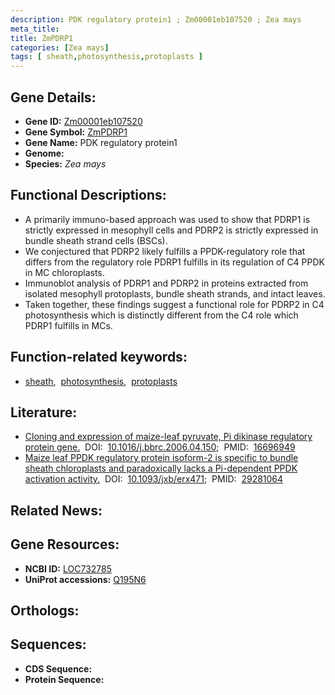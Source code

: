 ```yaml
---
description: PDK regulatory protein1 ; Zm00001eb107520 ; Zea mays
meta_title:
title: ZmPDRP1
categories: [Zea mays]
tags: [ sheath,photosynthesis,protoplasts ]
---
```


## Gene Details:
- **Gene ID:** [Zm00001eb107520]()
- **Gene Symbol:** <u>ZmPDRP1</u>
- **Gene Name:** PDK regulatory protein1
- **Genome:** []()
- **Species:** *Zea mays*

## Functional Descriptions:
   - A primarily immuno-based approach was used to show that PDRP1 is strictly expressed in mesophyll cells and PDRP2 is strictly expressed in bundle sheath strand cells (BSCs).
   - We conjectured that PDRP2 likely fulfills a PPDK-regulatory role that differs from the regulatory role PDRP1 fulfills in its regulation of C4 PPDK in MC chloroplasts.
   - Immunoblot analysis of PDRP1 and PDRP2 in proteins extracted from isolated mesophyll protoplasts, bundle sheath strands, and intact leaves.
   - Taken together, these findings suggest a functional role for PDRP2 in C4 photosynthesis which is distinctly different from the C4 role which PDRP1 fulfills in MCs.

## Function-related keywords:
   - [sheath](/tags/sheath/),&nbsp;&nbsp;[photosynthesis](/tags/photosynthesis/),&nbsp;&nbsp;[protoplasts](/tags/protoplasts/)

## Literature:
   - [Cloning and expression of maize-leaf pyruvate, Pi dikinase regulatory protein gene.](https://doi.org/10.1016/j.bbrc.2006.04.150)&nbsp;&nbsp;DOI:&nbsp;&nbsp;[10.1016/j.bbrc.2006.04.150](https://doi.org/10.1016/j.bbrc.2006.04.150);&nbsp;&nbsp;PMID:&nbsp;&nbsp;[16696949](https://pubmed.ncbi.nlm.nih.gov/16696949/)
   - [Maize leaf PPDK regulatory protein isoform-2 is specific to bundle sheath chloroplasts and paradoxically lacks a Pi-dependent PPDK activation activity.](https://doi.org/10.1093/jxb/erx471)&nbsp;&nbsp;DOI:&nbsp;&nbsp;[10.1093/jxb/erx471](https://doi.org/10.1093/jxb/erx471);&nbsp;&nbsp;PMID:&nbsp;&nbsp;[29281064](https://pubmed.ncbi.nlm.nih.gov/29281064/)

## Related News:

## Gene Resources:
- **NCBI ID:**  [LOC732785](https://www.ncbi.nlm.nih.gov/gene/?term=LOC732785)
- **UniProt accessions:**  [Q195N6](https://www.uniprot.org/uniprotkb/Q195N6/entry)

## Orthologs:

## Sequences:
- **CDS Sequence:**
- **Protein Sequence:**
